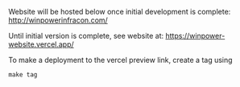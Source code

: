 Website will be hosted below once initial development is complete: http://winpowerinfracon.com/

Until initial version is complete, see website at:
https://winpower-website.vercel.app/


To make a deployment to the vercel preview link, create a tag using 
```
make tag
```